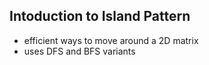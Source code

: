 Intoduction to Island Pattern
------------------------------------------------------------------
- efficient ways to move around a 2D matrix
- uses DFS and BFS variants 

